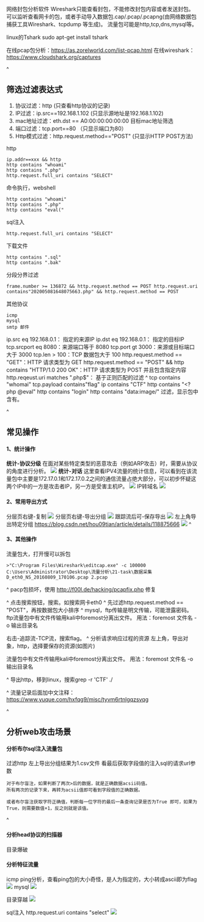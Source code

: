 网络封包分析软件
Wireshark只能查看封包，不能修改封包内容或者发送封包。
可以监听查看网卡的包，或者手动导入数据包.cap/.pcap/.pcapng(由网络数据包捕获工具Wireshark、tcpdump 等生成)。
流量包可能是http,tcp,dns,mysql等。

linux的Tshark
sudo apt-get install tshark

在线pcap包分析：<https://as.zorelworld.com/list-pcap.html>
在线wireshark：https://www.cloudshark.org/captures

^
## **筛选过滤表达式**
1. 协议过滤：http (只查看http协议的记录)
2. IP过滤：ip.src==192.168.1.102 (只显示源地址是192.168.1.102)
3. mac地址过滤：eth.dst == A0:00:00:00:00:00 目标mac地址筛选 
4. 端口过滤：tcp.port==80 （只显示端口为80）
5. Http模式过滤：http.request.method=="POST" (只显示HTTP POST方法) 

http
```
ip.addr==xxx && http
http contains "whoami"
http contains ".php"
http.request.full_uri contains "SELECT"
```
命令执行，webshell
```
http contains "whoami"
http contains ".php"
http contains "eval("
```
sql注入
```
http.request.full_uri contains "SELECT"
```
下载文件
```
http contains ".sql"
http contains ".bak"
```
分段分界过滤
```
frame.number >= 136872 && http.request.method == POST http.request.uri contains"202005081648075663.php" && http.request.method == POST
```
其他协议
```
icmp
mysql
smtp 邮件
```
ip.src eq 192.168.0.1： 指定的来源IP
ip.dst eq 192.168.0.1： 指定的目标IP 
tcp.srcport eq 8080：来源端口等于 8080
tcp.port gt 3000：来源或目标端口大于 3000 
tcp.len > 100：TCP 数据包大于 100 
http.request.method == "GET"：HTTP 请求类型为 GET 
http.request.method == "POST" && http contains "HTTP/1.0 200 OK"：HTTP 请求类型为 POST 并且包含指定内容
http.reqeust.uri matches ".php$"： 基于正则匹配的过滤
^
tcp contains "whomai"
tcp.payload contains"flag"
ip contains "CTF"
http contains "<?php @eval"
http contains "login"
http contains "data:image/"
过滤，显示包中含有。


^
## **常见操作**
#### **1、统计操作**
**统计-协议分级**
在面对某些特定类型的恶意攻击（例如ARP攻击）时，需要从协议的角度进行分析。
![](.topwrite/assets/image_1729043664736.png)
**统计-对话**
这里查看IPV4流量的统计信息，可以看到在该流量包中主要是172.17.0.1和172.17.0.2之间的通信流量占绝大部分，可以初步怀疑这两个IP中的一方是攻击者IP，另一方是受害主机IP。
![](.topwrite/assets/image_1729042592994.png)
IP转域名
![](.topwrite/assets/image_1729044053724.png)

#### **2、常用导出方式**
分层页右键-复制
![](.topwrite/assets/image_1729043720157.png)
分层页右键-导出分组
![](.topwrite/assets/image_1729043757390.png)
跟踪流后可-保存导出
![](.topwrite/assets/image_1729043883235.png)
左上角导出特定分组
<https://blog.csdn.net/hou09tian/article/details/118875666>
![](.topwrite/assets/image_1729044316506.png)
^
#### **3、其他操作**
流量包大，打开慢可以拆包
```
>"C:\Program Files\Wireshark\editcap.exe" -c 100000 C:\Users\Administrator\Desktop\流量分析\21-task\数据采集D_eth0_NS_20160809_170106.pcap 2.pcap
```


^
pacp包损坏，使用 http://f00l.de/hacking/pcapfix.php 修复

^
点击搜索按钮，搜索。如搜索网卡eth0
^
先过滤http.request.method == "POST"，再按数据包大小排序
^
mysql，ftp传输是明文传输，可能泄露密码。
ftp流量包中有文件传输用kali中foremost分离出文件。
用法：foremost 文件名 -o 输出目录名


右击-追踪流-TCP流，搜索flag。
^
分析请求响应过程的资源
左上角，导出对象，http，选择要保存的资源(如图片)

流量包中有文件传输用kali中foremost分离出文件。
用法：foremost 文件名 -o 输出目录名

^
导出http，移到linux，搜索grep -r 'CTF' ./

^
流量记录后面加中文注释：
<https://www.yuque.com/hxfqg9/misc/tyvm6rtnlgqzsvqg>










^
## **分析web攻击场景**
#### **分析布尔sql注入流量包**
过滤http
左上导出分组结果为1.csv文件
看最后获取字段值的注入sql的请求url参数
```
对于布尔盲注，如果判断了两次>后的数据，就是正确数据acsii码值。
所有两次的记录下来，再转为acsii值即可看到字段值的正确数据。

或者布尔盲注获取字符正确值，判断每一位字符的最后一条查询记录是否为True 即可，如果为True，则需要数值+1，反之则就是该值。
```
^
#### **分析head协议的扫描器**
目录爆破

#### **分析特征流量**
icmp
ping分析，查看ping包的大小奇怪，是人为指定的，大小转成ascii即为flag
![](.topwrite/assets/image_1729044694438.png)
mysql
![](.topwrite/assets/image_1729044515690.png)

目录穿越
![](.topwrite/assets/image_1729044580893.png)

sql注入
http.request.uri contains "select"
![](.topwrite/assets/image_1729044627557.png)